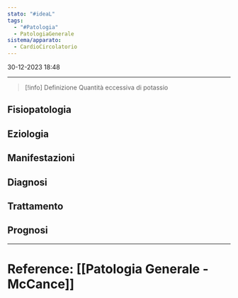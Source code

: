 ```yaml
---
stato: "#ideaL"
tags:
  - "#Patologia"
  - PatologiaGenerale
sistema/apparato:
  - CardioCircolatorio
---
```

30-12-2023 18:48

--- 

>[!info] Definizione
>Quantità eccessiva di potassio 

## Fisiopatologia
## Eziologia

## Manifestazioni

## Diagnosi

## Trattamento

## Prognosi













--- 
# Reference: [[Patologia Generale - McCance]]